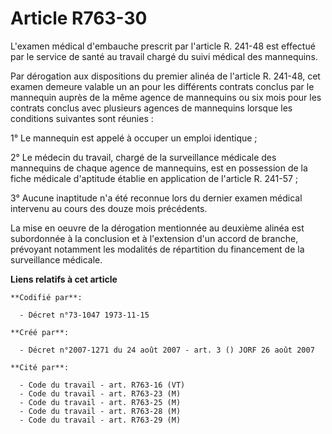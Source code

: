 # Article R763-30

L'examen médical d'embauche prescrit par l'article R. 241-48 est effectué par le service de santé au travail chargé du suivi
médical des mannequins.

Par dérogation aux dispositions du premier alinéa de l'article R. 241-48, cet examen demeure valable un an pour les
différents contrats conclus par le mannequin auprès de la même agence de mannequins ou six mois pour les contrats conclus
avec plusieurs agences de mannequins lorsque les conditions suivantes sont réunies :

1° Le mannequin est appelé à occuper un emploi identique ;

2° Le médecin du travail, chargé de la surveillance médicale des mannequins de chaque agence de mannequins, est en possession
de la fiche médicale d'aptitude établie en application de l'article R. 241-57 ;

3° Aucune inaptitude n'a été reconnue lors du dernier examen médical intervenu au cours des douze mois précédents.

La mise en oeuvre de la dérogation mentionnée au deuxième alinéa est subordonnée à la conclusion et à l'extension d'un accord
de branche, prévoyant notamment les modalités de répartition du financement de la surveillance médicale.

**Liens relatifs à cet article**

	**Codifié par**:

	  - Décret n°73-1047 1973-11-15

	**Créé par**:

	  - Décret n°2007-1271 du 24 août 2007 - art. 3 () JORF 26 août 2007

	**Cité par**:

	  - Code du travail - art. R763-16 (VT)
	  - Code du travail - art. R763-23 (M)
	  - Code du travail - art. R763-25 (M)
	  - Code du travail - art. R763-28 (M)
	  - Code du travail - art. R763-29 (M)
